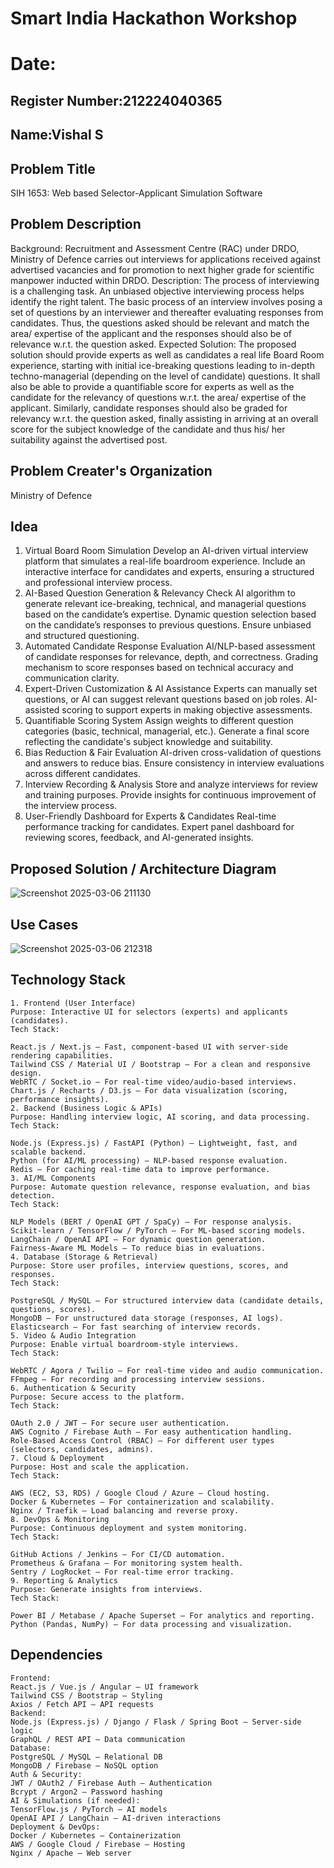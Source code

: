 # Smart India Hackathon Workshop
# Date:
## Register Number:212224040365
## Name:Vishal S 
## Problem Title
SIH 1653: Web based Selector-Applicant Simulation Software
## Problem Description
Background: Recruitment and Assessment Centre (RAC) under DRDO, Ministry of Defence carries out interviews for applications received against advertised vacancies and for promotion to next higher grade for scientific manpower inducted within DRDO. Description: The process of interviewing is a challenging task. An unbiased objective interviewing process helps identify the right talent. The basic process of an interview involves posing a set of questions by an interviewer and thereafter evaluating responses from candidates. Thus, the questions asked should be relevant and match the area/ expertise of the applicant and the responses should also be of relevance w.r.t. the question asked. Expected Solution: The proposed solution should provide experts as well as candidates a real life Board Room experience, starting with initial ice-breaking questions leading to in-depth techno-managerial (depending on the level of candidate) questions. It shall also be able to provide a quantifiable score for experts as well as the candidate for the relevancy of questions w.r.t. the area/ expertise of the applicant. Similarly, candidate responses should also be graded for relevancy w.r.t. the question asked, finally assisting in arriving at an overall score for the subject knowledge of the candidate and thus his/ her suitability against the advertised post.

## Problem Creater's Organization
Ministry of Defence

## Idea
1. Virtual Board Room Simulation
Develop an AI-driven virtual interview platform that simulates a real-life boardroom experience.
Include an interactive interface for candidates and experts, ensuring a structured and professional interview process.
2. AI-Based Question Generation & Relevancy Check
AI algorithm to generate relevant ice-breaking, technical, and managerial questions based on the candidate’s expertise.
Dynamic question selection based on the candidate’s responses to previous questions.
Ensure unbiased and structured questioning.
3. Automated Candidate Response Evaluation
AI/NLP-based assessment of candidate responses for relevance, depth, and correctness.
Grading mechanism to score responses based on technical accuracy and communication clarity.
4. Expert-Driven Customization & AI Assistance
Experts can manually set questions, or AI can suggest relevant questions based on job roles.
AI-assisted scoring to support experts in making objective assessments.
5. Quantifiable Scoring System
Assign weights to different question categories (basic, technical, managerial, etc.).
Generate a final score reflecting the candidate's subject knowledge and suitability.
6. Bias Reduction & Fair Evaluation
AI-driven cross-validation of questions and answers to reduce bias.
Ensure consistency in interview evaluations across different candidates.
7. Interview Recording & Analysis
Store and analyze interviews for review and training purposes.
Provide insights for continuous improvement of the interview process.
8. User-Friendly Dashboard for Experts & Candidates
Real-time performance tracking for candidates.
Expert panel dashboard for reviewing scores, feedback, and AI-generated insights.
## Proposed Solution / Architecture Diagram
![Screenshot 2025-03-06 211130](https://github.com/user-attachments/assets/fac91bf4-7170-4d13-817d-d38aab526ed0)
## Use Cases
![Screenshot 2025-03-06 212318](https://github.com/user-attachments/assets/a29d4193-0f4d-4925-8334-24eb881e44d2)
## Technology Stack
```
1. Frontend (User Interface)
Purpose: Interactive UI for selectors (experts) and applicants (candidates).
Tech Stack:

React.js / Next.js – Fast, component-based UI with server-side rendering capabilities.
Tailwind CSS / Material UI / Bootstrap – For a clean and responsive design.
WebRTC / Socket.io – For real-time video/audio-based interviews.
Chart.js / Recharts / D3.js – For data visualization (scoring, performance insights).
2. Backend (Business Logic & APIs)
Purpose: Handling interview logic, AI scoring, and data processing.
Tech Stack:

Node.js (Express.js) / FastAPI (Python) – Lightweight, fast, and scalable backend.
Python (for AI/ML processing) – NLP-based response evaluation.
Redis – For caching real-time data to improve performance.
3. AI/ML Components
Purpose: Automate question relevance, response evaluation, and bias detection.
Tech Stack:

NLP Models (BERT / OpenAI GPT / SpaCy) – For response analysis.
Scikit-learn / TensorFlow / PyTorch – For ML-based scoring models.
LangChain / OpenAI API – For dynamic question generation.
Fairness-Aware ML Models – To reduce bias in evaluations.
4. Database (Storage & Retrieval)
Purpose: Store user profiles, interview questions, scores, and responses.
Tech Stack:

PostgreSQL / MySQL – For structured interview data (candidate details, questions, scores).
MongoDB – For unstructured data storage (responses, AI logs).
Elasticsearch – For fast searching of interview records.
5. Video & Audio Integration
Purpose: Enable virtual boardroom-style interviews.
Tech Stack:

WebRTC / Agora / Twilio – For real-time video and audio communication.
FFmpeg – For recording and processing interview sessions.
6. Authentication & Security
Purpose: Secure access to the platform.
Tech Stack:

OAuth 2.0 / JWT – For secure user authentication.
AWS Cognito / Firebase Auth – For easy authentication handling.
Role-Based Access Control (RBAC) – For different user types (selectors, candidates, admins).
7. Cloud & Deployment
Purpose: Host and scale the application.
Tech Stack:

AWS (EC2, S3, RDS) / Google Cloud / Azure – Cloud hosting.
Docker & Kubernetes – For containerization and scalability.
Nginx / Traefik – Load balancing and reverse proxy.
8. DevOps & Monitoring
Purpose: Continuous deployment and system monitoring.
Tech Stack:

GitHub Actions / Jenkins – For CI/CD automation.
Prometheus & Grafana – For monitoring system health.
Sentry / LogRocket – For real-time error tracking.
9. Reporting & Analytics
Purpose: Generate insights from interviews.
Tech Stack:

Power BI / Metabase / Apache Superset – For analytics and reporting.
Python (Pandas, NumPy) – For data processing and visualization.
```
## Dependencies
```
Frontend:
React.js / Vue.js / Angular – UI framework
Tailwind CSS / Bootstrap – Styling
Axios / Fetch API – API requests
Backend:
Node.js (Express.js) / Django / Flask / Spring Boot – Server-side logic
GraphQL / REST API – Data communication
Database:
PostgreSQL / MySQL – Relational DB
MongoDB / Firebase – NoSQL option
Auth & Security:
JWT / OAuth2 / Firebase Auth – Authentication
Bcrypt / Argon2 – Password hashing
AI & Simulations (if needed):
TensorFlow.js / PyTorch – AI models
OpenAI API / LangChain – AI-driven interactions
Deployment & DevOps:
Docker / Kubernetes – Containerization
AWS / Google Cloud / Firebase – Hosting
Nginx / Apache – Web server
```

